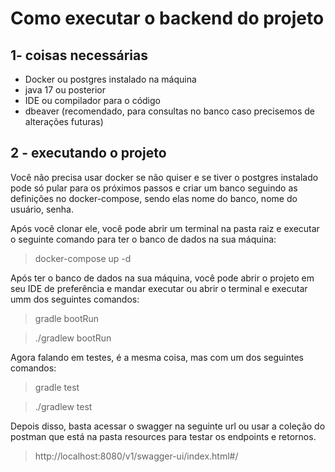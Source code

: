 # Como executar o backend do projeto

## 1- coisas necessárias
- Docker ou postgres instalado na máquina
- java 17 ou posterior
- IDE ou compilador para o código
- dbeaver (recomendado, para consultas no banco caso precisemos de alterações futuras)

## 2 - executando o projeto

Você não precisa usar docker se não quiser e se tiver o postgres instalado pode só pular
para os próximos passos e criar um banco seguindo as definições no docker-compose, sendo elas nome do banco, nome do usuário, senha.

Após você clonar ele, você pode abrir um terminal na pasta raiz e executar
o seguinte comando para ter o banco de dados na sua máquina:
> docker-compose up -d

Após ter o banco de dados na sua máquina, você pode abrir o projeto em seu IDE de preferência
e mandar executar ou abrir o terminal e executar umm dos seguintes comandos:
> gradle bootRun

> ./gradlew bootRun

Agora falando em testes, é a mesma coisa, mas com um dos seguintes comandos:
> gradle test

> ./gradlew test

Depois disso, basta acessar o swagger na seguinte url ou usar a coleção
do postman que está na pasta resources para testar os endpoints e retornos.

> http://localhost:8080/v1/swagger-ui/index.html#/